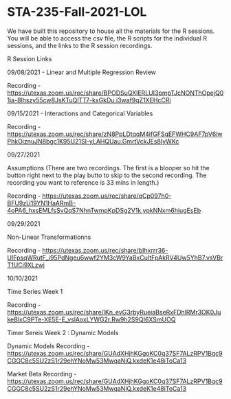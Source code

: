 # STA-235-Fall-2021-LOL
We have built this repository to house all the materials for the R sessions. You will be able to access the csv file, the R scripts for the individual R sessions, and the links to the R session recordings.

R Session Links

09/08/2021 - Linear and Multiple Regression Review

Recording - https://utexas.zoom.us/rec/share/BPODSuQXlERLUI3pmpTJcNONThOpejQ01ia-8lhszy55cw8JsKTuQlTT7-kxGkDu.i3waf9qZ1XEHcCRi

09/15/2021 - Interactions and Categorical Variables

Recording - https://utexas.zoom.us/rec/share/zN8PpLDtqqM4ifGFSqEFWHC9AF7pV6lwPhkOiznuJN8bgc1K95U21SI-yLAHQUau.GmrtVckJEs8IyWKc

09/27/2021 

Assumptions (There are two recordings. The first is a blooper so hit the button right next to the play butto to skip to the second recording. The recording you want to reference is 33 mins in length.)

Recording - https://utexas.zoom.us/rec/share/qCp097h0-BFU9zU19YN1HaARmB-4oPA6_hxsEMLfsSvQqS7NhnTwmpKpDSg2V1k.ypkNNxm6hiugEsEb

09/29/2021

Non-Linear Transformationns

Recording - https://utexas.zoom.us/rec/share/bIhxrrr36-UlFpsqWRutF_i95PdNgeu6wwf2YM3cW9YaBxCuItFpAkRV4Uw5YhB7.vsVBrT1UCi9XLzwj 

10/10/2021

Time Series Week 1

Recording - https://utexas.zoom.us/rec/share/lKn_evG3rbyRueiaBseRxFDhlRMr3OK0JukeBlxC9PTe-XE5E-E_vslAoxLYWG2r.Rw9h2S9QI6XSmUOQ

Timer Sereis Week 2 : Dynamic Models

Dynamic Models Recording - https://utexas.zoom.us/rec/share/GUAdXHjhKGgoKC0q37SF7ALzRPV1Bqc9CGGC8c5SU2zS1r29ehYNoMw53MwqaNiQ.kxdeK1e48iToCa13

Market Beta Recording - https://utexas.zoom.us/rec/share/GUAdXHjhKGgoKC0q37SF7ALzRPV1Bqc9CGGC8c5SU2zS1r29ehYNoMw53MwqaNiQ.kxdeK1e48iToCa13


